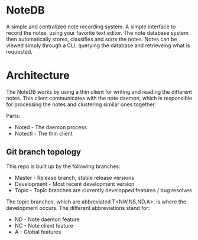 # NoteDB
A simple and centralized note recording system. A simple interface to record the notes, using your favorite text editor. The note database system then automatically stores, classifies and sorts the notes. Notes can be viewed simply through a CLI, querying the database and retrieveing what is requested.

# Architecture
The NoteDB works by using a thin client for writing and reading the different notes. This client communicates with the note daemon, which is responsible for processing the notes and clustering similar ones together.

Parts:
* Noted - The daemon process 
* Notectl - The thin client

## Git branch topology
This repo is built up by the following branches:
* Master - Release branch, stable release versions
* Development - Most recent development version
* Topic - Topic branches are currently developped features / bug resolves

The topic branches, which are abbreviated T<NW,NS,ND,A><Feature>, is where the development
occurs. The different abbreviations stand for:

* ND - Note daemon feature
* NC - Note client feature
* A	 - Global features
